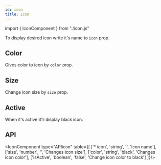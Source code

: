 ```yaml
---
id: icon
title: Icon
---
```


import { IconComponent } from "./icon.js"

<p>To display desired icon write it's name to <code>icon</code> prop.</p> 
<IconComponent type="icon" iconName="envelope-alt" />

## Color

<p>Gives color to icon by <code>color</code> prop.</p>
<IconComponent type="color" iconName="envelope-alt" colors="red"/>

## Size

<p>Change icon size by <code>size</code> prop.</p>
<IconComponent type="size" iconName="envelope-alt" sizes={30}/>

## Active

<p>When it's active it'll display black icon.</p>
<IconComponent type="active" iconName="envelope-alt" colors="red" active={true}/>

## API

<IconComponent type="APIicon" table={[
  ['* icon', 'string', '', 'Icon name'],
  ['size', 'number', '', 'Changes icon size'],
  ['color', 'string', 'black', 'Changes icon color'],
  ['isActive', 'boolean', 'false', 'Change icon color to black']
]}/>

